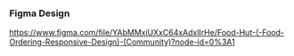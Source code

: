 ### Figma Design
https://www.figma.com/file/YAbMMxiUXxC64xAdxlIrHe/Food-Hut-(-Food-Ordering-Responsive-Design)-(Community)?node-id=0%3A1
